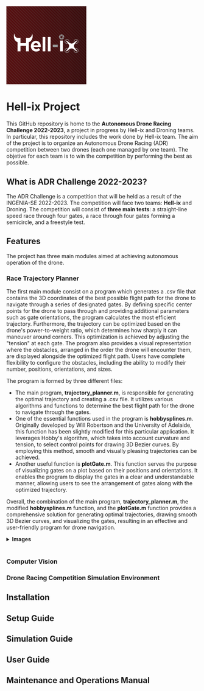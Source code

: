 <img src="https://github.com/Ingenia-SE/Hell-ix/blob/main/img/logo_background.png?raw=true" alt="Hell-ix-Logo" width="210">

# Hell-ix Project

This GitHub repository is home to the **Autonomous Drone Racing Challenge 2022-2023**, a project in progress by Hell-ix and Droning teams. In particular, this repository includes the work done by Hell-ix team. The aim of the project is to organize an Autonomous Drone Racing (ADR) competition between two drones (each one managed by one team). The objetive for each team is to win the competition by performing the best as possible.

## What is ADR Challenge 2022-2023?
The ADR Challenge is a competition that will be held as a result of the INGENIA-SE 2022-2023. The competition will face two teams: **Hell-ix** and Droning. The competition will consist of **three main tests**: a straight-line speed race through four gates, a race through four gates forming a semicircle, and a freestyle test. 

## Features
The project has three main modules aimed at achieving autonomous operation of the drone.


### Race Trajectory Planner
The first main module consist on a program which generates a .csv file that contains the 3D coordinates of the best possible flight path for the drone to navigate through a series of designated gates. By defining specific center points for the drone to pass through and providing additional parameters such as gate orientations, the program calculates the most efficient trajectory. Furthermore, the trajectory can be optimized based on the drone's power-to-weight ratio, which determines how sharply it can maneuver around corners. This optimization is achieved by adjusting the "tension" at each gate. The program also provides a visual representation where the obstacles, arranged in the order the drone will encounter them, are displayed alongside the optimized flight path. Users have complete flexibility to configure the obstacles, including the ability to modify their number, positions, orientations, and sizes.

The program is formed by three different files:
- The main program, **trajectory_planner.m**, is responsible for generating the optimal trajectory and creating a .csv file. It utilizes various algorithms and functions to determine the best flight path for the drone to navigate through the gates.
- One of the essential functions used in the program is **hobbysplines.m**. Originally developed by Will Robertson and the University of Adelaide, this function has been slightly modified for this particular application. It leverages Hobby's algorithm, which takes into account curvature and tension, to select control points for drawing 3D Bezier curves. By employing this method, smooth and visually pleasing trajectories can be achieved.
- Another useful function is **plotGate.m**. This function serves the purpose of visualizing gates on a plot based on their positions and orientations. It enables the program to display the gates in a clear and understandable manner, allowing users to see the arrangement of gates along with the optimized trajectory.

Overall, the combination of the main program, **trajectory_planner.m**, the modified **hobbysplines.m** function, and the **plotGate.m** function provides a comprehensive solution for generating optimal trajectories, drawing smooth 3D Bezier curves, and visualizing the gates, resulting in an effective and user-friendly program for drone navigation.

<details>
  <summary><b>Images<b></summary>
  <p align="center">
    <img src="https://github.com/Ingenia-SE/Hell-ix/raw/main/img/trajectory_planner.png" alt="Trajectory Planner">
  </p>
  <p align="center">Four gates trayectory planner </p>
</details>
<br>



### Computer Vision

### Drone Racing Competition Simulation Environment
  
  
## Installation


## Setup Guide


## Simulation Guide


## User Guide


## Maintenance and Operations Manual
